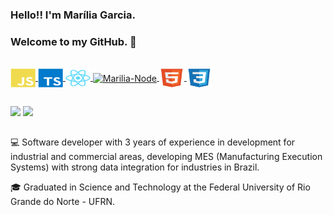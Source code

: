 ### Hello!! I'm Marília Garcia. 
### Welcome to my GitHub. 👋

<div align="center">
  <a href="https://github.com/GarciaaMarilia">
</div>
<div style="display: inline_block"><br>
  <img align="center" alt="Marilia-Js" height="30" width="40" src="https://raw.githubusercontent.com/devicons/devicon/master/icons/javascript/javascript-plain.svg">
  <img align="center" alt="Marilia-Ts" height="30" width="40" src="https://raw.githubusercontent.com/devicons/devicon/master/icons/typescript/typescript-plain.svg">
  <img align="center" alt="Marilia-React" height="30" width="40" src="https://raw.githubusercontent.com/devicons/devicon/master/icons/react/react-original.svg">
  <img align="center" alt="Marilia-Node" height="30" width="40" src="https://raw.githubusercontent.com/devicons/devicon/master/icons/nodejs/node-original.svg">
  <img align="center" alt="Marilia-HTML" height="30" width="40" src="https://raw.githubusercontent.com/devicons/devicon/master/icons/html5/html5-original.svg">
  <img align="center" alt="Marilia-CSS" height="30" width="40" src="https://raw.githubusercontent.com/devicons/devicon/master/icons/css3/css3-original.svg">
</div>
  
  ## 
 
<div> 
  <a href = "mailto:garciaamarilia@gmail.com"><img src="https://img.shields.io/badge/-Gmail-%23333?style=for-the-badge&logo=gmail&logoColor=white" target="_blank"></a>
  <a href="https://www.linkedin.com/in/mmariliagarcia/" target="_blank"><img src="https://img.shields.io/badge/-LinkedIn-%230077B5?style=for-the-badge&logo=linkedin&logoColor=white" target="_blank"></a>
</div>



##

💻 Software developer with 3 years of experience in development for industrial and commercial areas, developing MES (Manufacturing Execution Systems) with strong data integration for industries in Brazil.

🎓 Graduated in Science and Technology at the Federal University of Rio Grande do Norte - UFRN.
